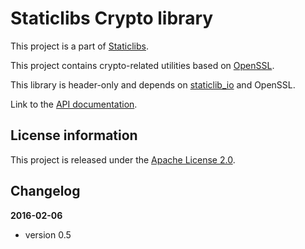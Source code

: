 Staticlibs Crypto library
=========================

This project is a part of [Staticlibs](http://staticlibs.net/).

This project contains crypto-related utilities based on [OpenSSL](https://www.openssl.org/).

This library is header-only and depends on [staticlib_io](https://github.com/staticlibs/staticlib_io.git)
and OpenSSL.

Link to the [API documentation](http://staticlibs.github.io/staticlib_crypto/docs/html/namespacestaticlib_1_1crypto.html).

License information
-------------------

This project is released under the [Apache License 2.0](http://www.apache.org/licenses/LICENSE-2.0).

Changelog
---------

**2016-02-06**

 * version 0.5
